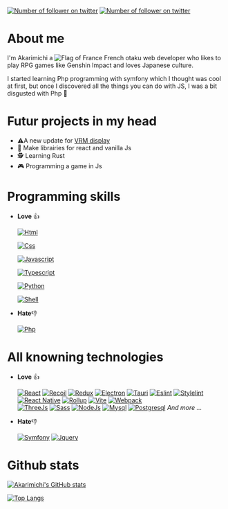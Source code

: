 [![Number of follower on twitter](https://img.shields.io/github/followers/akarimichi?style=flat-square&logo=github)](https://github.com/Akarimichi)
[![Number of follower on twitter](https://img.shields.io/twitter/follow/akarimichi_?style=flat-square&logo=twitter)](https://twitter.com/akarimichi_)

# About me

I'm Akarimichi a ![Flag of France](https://raw.githubusercontent.com/stevenrskelton/flag-icon/master/png/16/country-4x3/fr.png) French otaku web developer who likes to play RPG games like Genshin Impact and loves Japanese culture.

I started learning Php programming with symfony which I thought was cool at first, but once I discovered all the things you can do with JS, I was a bit disgusted with Php 🙁

# Futur projects in my head

- ⚠️A new update for [VRM display](https://akarimichi.github.io/vrm-display-releases/en/)
- 🚧 Make librairies for react and vanilla Js
- 🕵️ Learning Rust
- 🎮 Programming a game in Js

# Programming skills

- **Love** 👍

    [![Html](https://img.shields.io/badge/Html-100%25-dd4b25?style=flat-square&logo=html5)](https://github.com/Akarimichi) 

    [![Css](https://img.shields.io/badge/Css-95%25-fff?style=flat-square&logo=css3)](https://github.com/Akarimichi) 

    [![Javascript](https://img.shields.io/badge/Javascript-95%25-ead41c?style=flat-square&logo=javascript)](https://github.com/Akarimichi) 

    [![Typescript](https://img.shields.io/badge/Typescript-85%25-2f72bc?style=flat-square&logo=typescript)](https://www.typescriptlang.org/) 


    [![Python](https://img.shields.io/badge/Python-40%25-346d9d?style=flat-square&logo=python)](https://www.python.org/)

    [![Shell](https://img.shields.io/badge/Shell-35%25-346d9d?style=flat-square&logo=shell)](https://github.com/Akarimichi) 

- **Hate**👎

    [![Php](https://img.shields.io/badge/Php-95%25-7175aa?style=flat-square&logo=php)](https://www.php.net/) 



# All knowning technologies

- **Love** 👍

    [![React](https://img.shields.io/badge/React-555555?style=flat-square&logo=react)](https://reactjs.org/) 
[![Recoil](https://img.shields.io/badge/Recoil-555555?style=flat-square&logo=react)](https://recoiljs.org/) 
[![Redux](https://img.shields.io/badge/Redux-555555?style=flat-square&logo=redux)](https://redux.js.org/) 
[![Electron](https://img.shields.io/badge/Electron-555555?style=flat-square&logo=electron)](https://www.electronjs.org/) 
[![Tauri](https://img.shields.io/badge/Tauri-555555?style=flat-square&logo=tauri)](https://tauri.studio/) 
[![Eslint](https://img.shields.io/badge/Eslint-555555?style=flat-square&logo=eslint)](https://eslint.org/)
[![Stylelint](https://img.shields.io/badge/Stylelint-555555?style=flat-square&logo=stylelint)](https://stylelint.io/) 
[![React Native](https://img.shields.io/badge/React%20Native-555555?style=flat-square&logo=react)](https://reactnative.dev/) 
[![Rollup](https://img.shields.io/badge/Rollup-555555?style=flat-square&logo=rollup.js)](https://rollupjs.org/guide/en/) 
[![Vite](https://img.shields.io/badge/Vite-555555?style=flat-square&logo=vite)](https://vitejs.dev/) 
[![Webpack](https://img.shields.io/badge/Webpack-555555?style=flat-square&logo=webpack)](https://webpack.js.org/)  
[![ThreeJs](https://img.shields.io/badge/ThreeJs-555555?style=flat-square&logo=three.js)](https://threejs.org/)
[![Sass](https://img.shields.io/badge/Sass-555555?style=flat-square&logo=sass)](https://sass-lang.com/) 
[![NodeJs](https://img.shields.io/badge/NodeJs-555555?style=flat-square&logo=node.js)](https://nodejs.org/en/) 
[![Mysql](https://img.shields.io/badge/Mysql-555555?style=flat-square&logo=mysql)](https://www.mysql.com/fr/) 
[![Postgresql](https://img.shields.io/badge/Postgresql-555555?style=flat-square&logo=postgresql)](https://www.postgresql.org/) *And more ...*

- **Hate**👎

    [![Symfony](https://img.shields.io/badge/Symfony-555555?style=flat-square&logo=symfony)](https://symfony.com/)
[![Jquery](https://img.shields.io/badge/Jquery-555555?style=flat-square&logo=jquery)](https://jquery.com/) 



# Github stats

[![Akarimichi's GitHub stats](https://github-readme-stats.vercel.app/api?username=akarimichi&show_icons=true&theme=radical)](https://github.com/Akarimichi)

[![Top Langs](https://github-readme-stats.vercel.app/api/top-langs/?username=akarimichi&layout=compact&theme=radical)](https://github.com/Akarimichi)
